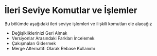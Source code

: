 # İleri Seviye Komutlar ve İşlemler

Bu bölümde aşağıdaki ileri seviye işlemleri ve ilişkili komutları ele alacağız

* Değişikliklerinizi Geri Almak
* Versiyonlar Arasındaki Farkları İncelemek
* Çakışmaları Gidermek
* Merge Alternatifi Olarak Rebase Kullanımı


